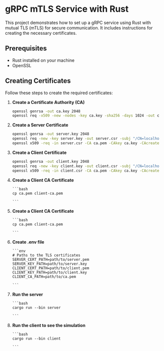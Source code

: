 # gRPC mTLS Service with Rust

This project demonstrates how to set up a gRPC service using Rust with mutual TLS (mTLS) for secure communication. It includes instructions for creating the necessary certificates.

## Prerequisites

-   Rust installed on your machine
-   OpenSSL

## Creating Certificates

Follow these steps to create the required certificates:

1.  **Create a Certificate Authority (CA)**

    ```bash
    openssl genrsa -out ca.key 2048
    openssl req -x509 -new -nodes -key ca.key -sha256 -days 1024 -out ca.pem -subj "/CN=localhost"

    ```

2.  **Create a Server Certificate**

    ```bash
    openssl genrsa -out server.key 2048
    openssl req -new -key server.key -out server.csr -subj "/CN=localhost"
    openssl x509 -req -in server.csr -CA ca.pem -CAkey ca.key -CAcreateserial -out server.pem -days 500 -sha256

    ```

3.  **Create a Client Certificate**

    ```bash
    openssl genrsa -out client.key 2048
    openssl req -new -key client.key -out client.csr -subj "/CN=localhost"
    openssl x509 -req -in client.csr -CA ca.pem -CAkey ca.key -CAcreateserial -out client.pem -days 500 -sha256

    ```

4.  **Create a Client CA Certificate**

        ```bash
        cp ca.pem client-ca.pem

        ```

5.  **Create a Client CA Certificate**

        ```bash
        cp ca.pem client-ca.pem

        ```

6.  **Create .env file**

        ```env
        # Paths to the TLS certificates
        SERVER_CERT_PATH=path/to/server.pem
        SERVER_KEY_PATH=path/to/server.key
        CLIENT_CERT_PATH=path/to/client.pem
        CLIENT_KEY_PATH=path/to/client.key
        CLIENT_CA_PATH=path/to/ca.pem

        ```

7.  **Run the server**

        ```bash
        cargo run --bin server

        ```

8.  **Run the client to see the simulation**

        ```bash
        cargo run --bin client

        ```
